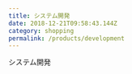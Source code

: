 ```yaml
---
title: システム開発
date: 2018-12-21T09:58:43.144Z
category: shopping
permalink: /products/development
---
```

システム開発
